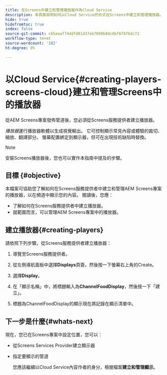 ```yaml
---
title: 在Screens中建立和管理播放器作為Cloud Service
description: 本頁面說明如何以Cloud Service的形式在Screens中建立和管理播放器。
hide: true
hidefromtoc: true
index: false
source-git-commit: c65eeaf74ddfd81d37eb7090b84c8bf6f876dc72
workflow-type: tm+mt
source-wordcount: '282'
ht-degree: 0%

---
```



# 以Cloud Service{#creating-players-screens-cloud}建立和管理Screens中的播放器

從AEM Screens專案發佈管道後，您必須從Screens服務提供者建立播放器。

*播放器*&#x200B;運行播放器軟體以生成視覺輸出。 它可控制顯示常見內容或體驗的裁切、縮放、翻譯部分。 螢幕配置綁定到顯示器，但可在出現技術缺陷時替換。

>[!NOTE]
>安裝Screens播放器後，您也可以實作本指南中提及的步驟。

## 目標 {#objective}

本檔案可協助您了解如何在Screens服務提供者中建立和管理AEM Screens專案的播放器，以在頻道中顯示您的內容。 閱讀後，您應：

* 了解如何在Screens服務提供者中建立播放器。
* 就範圍而言，可以管理AEM Screens專案中的播放器。

## 建立播放器{#creating-players}

請依照下列步驟，從Screens服務提供者建立播放器：

1. 導覽至Screens服務提供者。

1. 從左側導航面板中選擇&#x200B;**Displays**&#x200B;頁簽，然後按一下螢幕右上角的Create。

1. 選擇&#x200B;**Display**。
1. 在「顯示名稱」中，將標題輸入為&#x200B;**ChannelFoodDisplay**，然後按一下「建立」。
1. 標題為ChannelFoodDisplay的顯示現在將記錄在顯示清單中。

## 下一步是什麼{#whats-next}

現在，您已在Screens專案中設定位置，您可以：

* 從Screens Services Provider建立顯示器
* 指定要顯示的管道

   您應該繼續以Cloud Service內容作者的身分，檢閱檔案&#x200B;**建立和管理顯示**。